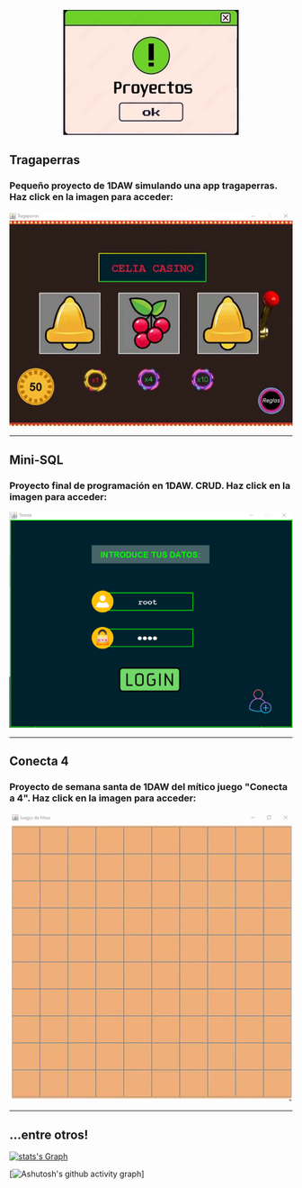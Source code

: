 <p align="center">
    <img src="imagenes/proyecto.jpg" alt="Proyecto 1">
</p>

## Tragaperras
### Pequeño proyecto de 1DAW simulando una app tragaperras. Haz click en la imagen para acceder:
<div align="center">
<a href="https://github.com/Maax3/Tragaperras_1DAW">
<img src="imagenes/tragaperras.gif" alt="Proyecto 1">
</a></div>

<hr/>

## Mini-SQL
### Proyecto final de programación en 1DAW. CRUD. Haz click en la imagen para acceder:
<div align="center">
<a href="https://github.com/Maax3/Aplicacion_BDD_1DAW">
<img src="imagenes/appBDD2.png" alt="Proyecto 2">
</a></div>

<hr/>

## Conecta 4
### Proyecto de semana santa de 1DAW del mítico juego "Conecta a 4". Haz click en la imagen para acceder:

<div align="center">
<a href="https://github.com/Maax3/Conecta4_1DAW">
<img src="imagenes/conecta4.gif" alt="Proyecto 3">
</a></div>

<hr/>

## ...entre otros!

<a href="https://github.com/ashutosh00710/github-readme-activity-graph"><img alt="stats's Graph" src="https://denvercoder1-activity-graph.herokuapp.com/graph/?username=Maax3&bg_color=1F222E&color=F8D866&line=F85D7F&point=FFFFFF&hide_border=true" /></a>

[![Ashutosh's github activity graph](https://github-readme-activity-graph.vercel.app/graph?username=Maax3&theme=dracula&bg_color=1F222E&color=F8D866&line=F85D7F&point=FFFFFF&hide_border=true")]

